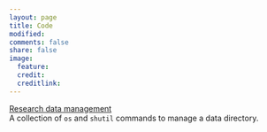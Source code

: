 ```yaml
---
layout: page
title: Code
modified: 
comments: false
share: false
image:
  feature: 
  credit: 
  creditlink: 
---
```


[Research data management](https://github.com/joosthvanderlinden/research-data-management)  
A collection of `os` and `shutil` commands to manage a data directory.
